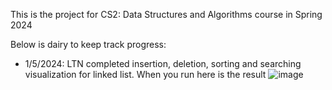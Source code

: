This is the project for CS2: Data Structures and Algorithms course in Spring 2024

Below is dairy to keep track progress:
- 1/5/2024: LTN completed insertion, deletion, sorting and searching visualization for linked list. When you run here is the result
  ![image](https://github.com/thuuynguuyenX30/CSII-GUI-JavaSwing-Project/assets/110877229/63bd6801-5dd5-4b2a-96fb-bf1d4858ff65)
